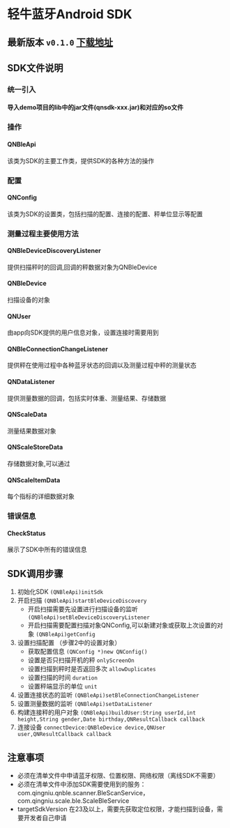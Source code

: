# 轻牛蓝牙Android SDK 

## 最新版本 `v0.1.0` [下载地址](https://github.com/YolandaQingniu/sdk-android-demo/releases/download/v0.1.0/qnsdk-0.1.0-Android.zip)

## SDK文件说明
### 统一引入
#### 导入demo项目的lib中的jar文件(qnsdk-xxx.jar)和对应的so文件

### 操作
#### QNBleApi
该类为SDK的主要工作类，提供SDK的各种方法的操作

### 配置
#### QNConfig
该类为SDK的设置类，包括扫描的配置、连接的配置、秤单位显示等配置

### 测量过程主要使用方法
#### QNBleDeviceDiscoveryListener
提供扫描秤时的回调,回调的秤数据对象为QNBleDevice
#### QNBleDevice
扫描设备的对象

#### QNUser
由app向SDK提供的用户信息对象，设置连接时需要用到

#### QNBleConnectionChangeListener
提供秤在使用过程中各种蓝牙状态的回调以及测量过程中秤的测量状态

#### QNDataListener
提供测量数据的回调，包括实时体重、测量结果、存储数据
#### QNScaleData
测量结果数据对象
#### QNScaleStoreData
存储数据对象,可以通过
#### QNScaleItemData
每个指标的详细数据对象


### 错误信息
#### CheckStatus
展示了SDK中所有的错误信息


## SDK调用步骤

1. 初始化SDK `(QNBleApi)initSdk`
2. 开启扫描 `(QNBleApi)startBleDeviceDiscovery`
	+ 开启扫描需要先设置进行扫描设备的监听 `(QNBleApi)setBleDeviceDiscoveryListener`
	+ 开启扫描需要配置扫描对象QNConfig,可以新建对象或获取上次设置的对象 `(QNBleApi)getConfig`
3. 设置扫描配置 （步骤2中的设置对象）
 	+ 获取配置信息 `(QNConfig *)new QNConfig()`
	+ 设置是否只扫描开机的秤 `onlyScreenOn`
	+ 设置扫描到秤时是否返回多次 `allowDuplicates`
	+ 设置扫描的时间 `duration`
	+ 设置秤端显示的单位 `unit`
4. 设置连接状态的监听 `(QNBleApi)setBleConnectionChangeListener`
5. 设置测量数据的监听 `(QNBleApi)setDataListener`
6. 构建连接秤的用户对象 `(QNBleApi)buildUser:String userId,int height,String gender,Date birthday,QNResultCallback callback`
7. 连接设备 `connectDevice:QNBleDevice device,QNUser user,QNResultCallback callback`



## 注意事项
- 必须在清单文件中申请蓝牙权限、位置权限、网络权限（离线SDK不需要）
- 必须在清单文件中添加SDK需要使用到的服务：com.qingniu.qnble.scanner.BleScanService，com.qingniu.scale.ble.ScaleBleService
- targetSdkVersion 在23及以上，需要先获取定位权限，才能扫描到设备，需要开发者自己申请